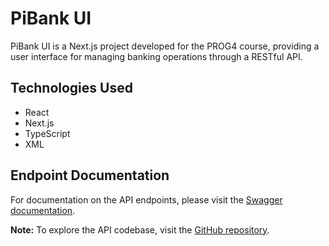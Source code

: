 # PiBank UI

PiBank UI is a Next.js project developed for the PROG4 course, providing a user interface for managing banking operations through a RESTful API.

## Technologies Used

- React
- Next.js
- TypeScript
- XML

## Endpoint Documentation

For documentation on the API endpoints, please visit the [Swagger documentation](https://petstore.swagger.io/?url=https://raw.githubusercontent.com/DevyForU/Pibank-api/preprod/doc/api.yml).

**Note:**
To explore the API codebase, visit the [GitHub repository](https://github.com/DevyForU/Pibank-api).